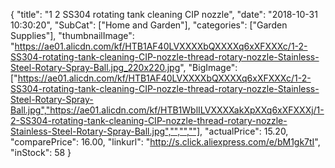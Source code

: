 {
	"title": "1 2  SS304 rotating tank cleaning CIP nozzle",
	"date": "2018-10-31 10:30:20",
	"SubCat": ["Home and Garden"],
	"categories": ["Garden Supplies"],
	"thumbnailImage": "https://ae01.alicdn.com/kf/HTB1AF40LVXXXXbQXXXXq6xXFXXXc/1-2-SS304-rotating-tank-cleaning-CIP-nozzle-thread-rotary-nozzle-Stainless-Steel-Rotary-Spray-Ball.jpg_220x220.jpg",
	"BigImage": ["https://ae01.alicdn.com/kf/HTB1AF40LVXXXXbQXXXXq6xXFXXXc/1-2-SS304-rotating-tank-cleaning-CIP-nozzle-thread-rotary-nozzle-Stainless-Steel-Rotary-Spray-Ball.jpg","https://ae01.alicdn.com/kf/HTB1WblILVXXXXakXpXXq6xXFXXXj/1-2-SS304-rotating-tank-cleaning-CIP-nozzle-thread-rotary-nozzle-Stainless-Steel-Rotary-Spray-Ball.jpg","","",""],
	"actualPrice": 15.20,
	"comparePrice": 16.00,
	"linkurl": "http://s.click.aliexpress.com/e/bM1gk7tI",
	"inStock": 58
}
